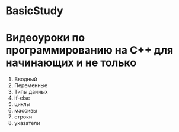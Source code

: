 # BasicStudy

Видеоуроки по программированию на C++ для начинающих и не только
============

1. Вводный
2. Переменные
3. Типы данных
4. if-else
5. циклы
6. массивы
7. строки
8. указатели